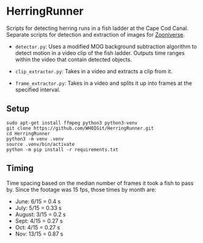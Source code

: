 # HerringRunner

Scripts for detecting herring runs in a fish ladder at the Cape Cod Canal. Separate scripts for detection and extraction of images for [Zooniverse][].

[Zooniverse]: https://zooniverse.org

* `detector.py`: Uses a modified MOG background subtraction algorithm to detect motion in a video clip of the fish ladder. Outputs time ranges within the video that contain detected objects.

* `clip_extractor.py`: Takes in a video and extracts a clip from it.

* `frame_extractor.py`: Takes in a video and splits it up into frames at the specified interval.



## Setup

    sudo apt-get install ffmpeg python3 python3-venv
    git clone https://github.com/WHOIGit/HerringRunner.git
    cd HerringRunner
    python3 -m venv .venv
    source .venv/bin/activate
    python -m pip install -r requirements.txt


## Timing

Time spacing based on the median number of frames it took a fish to pass by. Since the footage was 15 fps, those times by month are:

* June: 6/15 = 0.4 s
* July: 5/15 = 0.33 s
* August: 3/15 = 0.2 s
* Sept: 4/15 = 0.27 s
* Oct: 4/15 = 0.27 s
* Nov: 13/15 = 0.87 s
